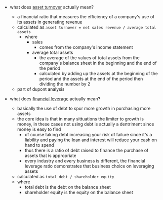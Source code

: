 
* what does [asset turnover](https://en.wikipedia.org/wiki/Asset_turnover) actually mean?
  * a financial ratio that measures the efficiency of a company's use of its assets in generating revenue
  * calculated as `asset turnover = net sales revenue / average total assets` 
    * where
      * sales 
        * comes from the company's income statement
      * average total assets
        * the average of the values of total assets from the company's balance sheet in the beginning and the end of the period 
        * calculated by adding up the assets at the beginning of the period and the assets at the end of the period then dividing the number by 2
  * part of dupont analysis

* what does [financial leverage](https://en.wikipedia.org/wiki/Leverage_(finance)) actually mean?
  * basically the use of debt to spur more growth in purchasing more assets
  * the core idea is that in many sittuations the limiter to growth is money, in these cases not using debt is actually a dentriment since money is easy to find
    * of course taking debt increasing your risk of failure since it's a liability and paying the loan and interest will reduce your cash on hand to spend
    * thus there is a ratio of debt raised to finance the purchase of assets that is appropriate
    * every industry and every business is different, the financial leverage ratio demonstrates that business choice on leveraging assets
  * calculated as `total debt / shareholder equity`
  * where
    * total debt is the debt on the balance sheet
    * shareholder equity is the equity on the balance sheet

